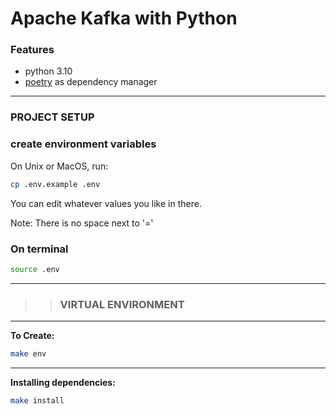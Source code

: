 # Apache Kafka with Python

### Features

- python 3.10
- [poetry](https://python-poetry.org/docs/) as dependency manager

---

### PROJECT SETUP

### create environment variables

  On Unix or MacOS, run:

```bash
cp .env.example .env
```

You can edit whatever values you like in there.

Note: There is no space next to '='

### On terminal

```bash
source .env
```

---

> > ### VIRTUAL ENVIRONMENT

---

**To Create:**

```bash
make env
```

---

**Installing dependencies:**

```bash
make install
```